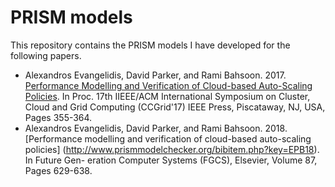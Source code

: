# PRISM models
This repository contains the PRISM models I have developed for the following papers.

* Alexandros Evangelidis, David Parker, and Rami Bahsoon. 2017.
[Performance Modelling and Verification of Cloud-based Auto-Scaling Policies](http://www.prismmodelchecker.org/bibitem.php?key=EPB17).
In Proc. 17th IIEEE/ACM International Symposium on Cluster, Cloud and
Grid Computing (CCGrid'17) IEEE Press, Piscataway, NJ, USA, Pages 355-364.
* Alexandros Evangelidis, David Parker, and Rami Bahsoon. 2018. [Performance
 modelling and verification of cloud-based auto-scaling policies]
 (http://www.prismmodelchecker.org/bibitem.php?key=EPB18). In Future Gen-
 eration Computer Systems (FGCS), Elsevier, Volume 87, Pages 629-638.
